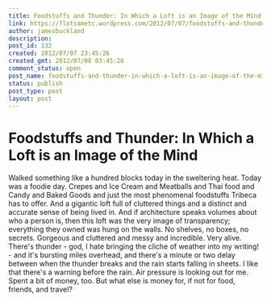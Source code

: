 ```yaml
---
title: Foodstuffs and Thunder: In Which a Loft is an Image of the Mind
link: https://flotsametc.wordpress.com/2012/07/07/foodstuffs-and-thunder-in-which-a-loft-is-an-image-of-the-mind/
author: jamesbuckland
description: 
post_id: 132
created: 2012/07/07 23:45:26
created_gmt: 2012/07/08 03:45:26
comment_status: open
post_name: foodstuffs-and-thunder-in-which-a-loft-is-an-image-of-the-mind
status: publish
post_type: post
layout: post
---
```


# Foodstuffs and Thunder: In Which a Loft is an Image of the Mind

Walked something like a hundred blocks today in the sweltering heat. Today was a foodie day. Crepes and Ice Cream and Meatballs and Thai food and Candy and Baked Goods and just the most phenomenal foodstuffs Tribeca has to offer. And a gigantic loft full of cluttered things and a distinct and accurate sense of being lived in. And if architecture speaks volumes about who a person is, then this loft was the very image of transparency; everything they owned was hung on the walls. No shelves, no boxes, no secrets. Gorgeous and cluttered and messy and incredible. Very alive. There's thunder - god, I hate bringing the cliche of weather into my writing! - and it's bursting miles overhead, and there's a minute or two delay between when the thunder breaks and the rain starts falling in sheets. I like that there's a warning before the rain. Air pressure is looking out for me. Spent a bit of money, too. But what else is money for, if not for food, friends, and travel?